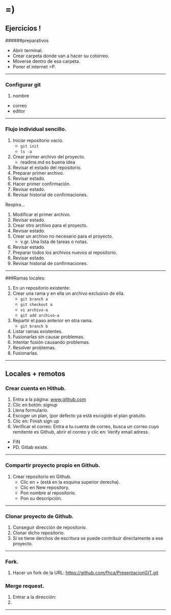 # =)
## Ejercicios ! 

######preparativos
* Abrir terminal.
* Crear carpeta donde van a hacer su cotorreo.
* Moverse dentro de esa carpeta.
* Poner el internet =P.

___

### Configurar git

1. nombre
* correo
* editor 

___

### Flujo individual sencillo.

1. Iniciar repositorio vacío.
	* `git init`
	* `ls -a`
1. Crear primer archivo del proyecto.
	* readme.md es buena idea
1. Revisar el estado del repositorio.
1. Preparar primer archivo.
1. Revisar estado.
1. Hacer primer confirmación.
1. Revisar estado.
1. Revisar historial de confirmaciones.

Respira...

1. Modificar el primer archivo.
1. Revisar estado.
1. Crear otro archivo para el proyecto.
1. Revisar estado.
1. Crear un archivo no necesario para el proyecto.
	* v.gr. Una lista de tareas o notas. 
1. Revisar estado.
1. Preparar todos los archivos nuevos al repositorio.
1. Revisar estado.
1. Revisar historial de confirmaciones.

___

###Ramas locales:

1. En un repositorio existente:
1. Crear una rama y en ella un archivo exclusivo de ella.
	* `git branch a` 
	* `git checkout a`
	* `vi archivo-a`
	* `git add archivo-a`
1. Repartir el paso anterior en otra rama. 
	* `git branch b`
1. Listar ramas existentes.
1. Fusionarlas sin causar problemas.
1. Intentar fusión causando problemas.
1. Resolver problemas.
1. Fusionarlas.

___

## Locales + remotos

### Crear cuenta en Hithub.

1. Entra a la página: www.github.com
1. Clic en botón: signup
1. Llena formulario.
1. Escoger un plan, (por defecto ya está escogido el plan gratuito.
1. Clic en: Finish sign up
1. Verificar el correo: Entra a tu cuenta de correo, busca un correo cuyo remitente es Github, abrir el correo y clic en: Verify email adress.
- FIN
- PD. Gitlab existe.

___

### Compartir proyecto propio en Github.

1. Crear repositorio en Github.
	- Clic en + (está en la esquina superior derecha).
	- Clic en New repository.
	- Pon nombre al repositorio.
	- Pon su descripción.

___

### Clonar proyecto de Github.

1. Conseguir dirección de repositorio.
1. Clonar dicho repositorio.
1. Si se tiene derchos de escritura se puede contribuir directamente a ese proyecto.

___

### Fork.

1. Hacer un fork de la URL: https://github.com/fhca/PresentacionGIT.git

### Merge request.

1. Entrar a la dirección:
2. 

___

